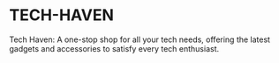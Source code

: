 # TECH-HAVEN
Tech Haven: A one-stop shop for all your tech needs, offering the latest gadgets and accessories to satisfy every tech enthusiast.
